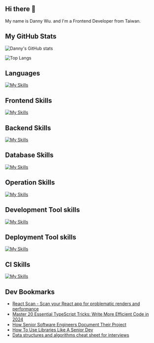 
## Hi there 👋
My name is Danny Wu. and I'm a Frontend Developer from Taiwan.

## My GitHub Stats
![Danny's GitHub stats](https://github-readme-stats.vercel.app/api?username=danny101201&show_icons=true&count_private=true&theme=react)

![Top Langs](https://github-readme-stats.vercel.app/api/top-langs/?username=danny101201&layout=compact&theme=react)


## Languages
[![My Skills](https://skillicons.dev/icons?i=js,html,css,ts,react,nodejs)](https://skillicons.dev)

## Frontend Skills

[![My Skills](https://skillicons.dev/icons?i=react,materialui,tailwind,sass,bootstrap,redux,vite,nextjs)](https://skillicons.dev)

## Backend Skills

[![My Skills](https://skillicons.dev/icons?i=express,nodejs,graphql,nestjs)](https://skillicons.dev)

## Database Skills

[![My Skills](https://skillicons.dev/icons?i=mongodb,redis,mysql,postgres,prisma)](https://skillicons.dev)

## Operation Skills

[![My Skills](https://skillicons.dev/icons?i=docker,git,githubactions,linux,vim,nginx)](https://skillicons.dev)

## Development Tool skills

[![My Skills](https://skillicons.dev/icons?i=github,git,vscode,webpack)](https://skillicons.dev)

## Deployment Tool skills

[![My Skills](https://skillicons.dev/icons?i=vercel,netlify)](https://skillicons.dev)


## CI Skills

[![My Skills](https://skillicons.dev/icons?i=gitlab)](https://skillicons.dev)


## Dev Bookmarks
<!-- daily.dev BOOKMARKS:START -->
- [React Scan - Scan your React app for problematic renders and performance](https://app.daily.dev/posts/vCFNyfu5t?utm_source=rss&utm_medium=bookmarks&utm_campaign=NRtczkLiNqtGyKkglwy1k)
- [Master 20 Essential TypeScript Tricks: Write More Efficient Code in 2024](https://app.daily.dev/posts/7UXcr3Ee3?utm_source=rss&utm_medium=bookmarks&utm_campaign=NRtczkLiNqtGyKkglwy1k)
- [How Senior Software Engineers Document Their Project](https://app.daily.dev/posts/1NjLudsSK?utm_source=rss&utm_medium=bookmarks&utm_campaign=NRtczkLiNqtGyKkglwy1k)
- [How To Use Libraries Like A Senior Dev](https://app.daily.dev/posts/KY5XndyMt?utm_source=rss&utm_medium=bookmarks&utm_campaign=NRtczkLiNqtGyKkglwy1k)
- [Data structures and algorithms cheat sheet for interviews](https://app.daily.dev/posts/BGTWOaguA?utm_source=rss&utm_medium=bookmarks&utm_campaign=NRtczkLiNqtGyKkglwy1k)
<!-- daily.dev BOOKMARKS:END -->
